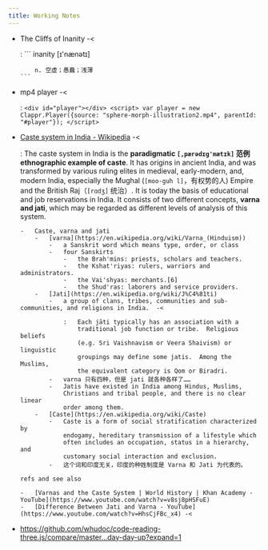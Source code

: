 ```yaml
---
title: Working Notes
---
```


-   The Cliffs of Inanity -<

    :   ```
        inanity [ɪ'nænətɪ]

            n. 空虚；愚蠢；浅薄
        ```

-   mp4 player -<

    :   ```
        <div id="player"></div>
        <script>
        var player = new Clappr.Player({source: "sphere-morph-illustration2.mp4", parentId: "#player"});
        </script>
        ```

-   [Caste system in India - Wikipedia](https://en.wikipedia.org/wiki/Caste_system_in_India) -<

    :   The caste system in India is the **paradigmatic `[,pærədɪg'mætɪk]` 范例 ethnographic example of caste**.
        It has origins in ancient India, and was transformed by various
        ruling elites in medieval, early-modern, and, modern India, especially
        the Mughal (`[moo-guh l]`，有权势的人) Empire and the British Raj（`[rɑdʒ]` 统治）. It is today
        the basis of educational and job reservations in India. It consists
        of two different concepts, **varna and jati**, which may be regarded as
        different levels of analysis of this system.

        -   Caste, varna and jati
            -   [varna](https://en.wikipedia.org/wiki/Varna_(Hinduism))
                -   a Sanskrit word which means type, order, or class
                -   four Sanskirts
                    -   the Brah'mins: priests, scholars and teachers.
                    -   the Kshat'riyas: rulers, warriors and administrators.
                    -   the Vai'shyas: merchants.[6]
                    -   the Shud'ras: laborers and service providers.
            -   [Jati](https://en.wikipedia.org/wiki/J%C4%81ti)
                -   a group of clans, tribes, communities and sub-communities, and religions in India.  -<

                    :   Each jāti typically has an association with a
                        traditional job function or tribe.  Religious beliefs
                        (e.g. Sri Vaishnavism or Veera Shaivism) or linguistic
                        groupings may define some jatis.  Among the Muslims,
                        the equivalent category is Qom or Biradri.
                -   varna 只有四种，但是 jati 就各种各样了……
                -   Jatis have existed in India among Hindus, Muslims,
                    Christians and tribal people, and there is no clear linear
                    order among them.
            -   [Caste](https://en.wikipedia.org/wiki/Caste)
                -   Caste is a form of social stratification characterized by
                    endogamy, hereditary transmission of a lifestyle which
                    often includes an occupation, status in a hierarchy, and
                    customary social interaction and exclusion.
                -   这个词和印度无关，印度的种姓制度是 Varna 和 Jati 为代表的。

        refs and see also

        -   [Varnas and the Caste System | World History | Khan Academy - YouTube](https://www.youtube.com/watch?v=v8sj8pHSFuE)
        -   [Difference Between Jati and Varna - YouTube](https://www.youtube.com/watch?v=HhsCjFBc_x4) -<

-   https://github.com/whudoc/code-reading-three.js/compare/master...day-day-up?expand=1
